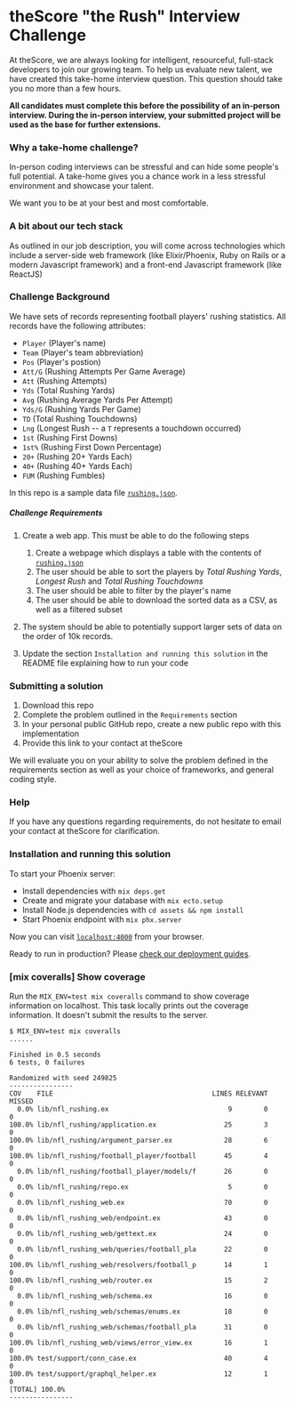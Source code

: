 # theScore "the Rush" Interview Challenge
At theScore, we are always looking for intelligent, resourceful, full-stack developers to join our growing team. To help us evaluate new talent, we have created this take-home interview question. This question should take you no more than a few hours.

**All candidates must complete this before the possibility of an in-person interview. During the in-person interview, your submitted project will be used as the base for further extensions.**

### Why a take-home challenge?
In-person coding interviews can be stressful and can hide some people's full potential. A take-home gives you a chance work in a less stressful environment and showcase your talent.

We want you to be at your best and most comfortable.

### A bit about our tech stack
As outlined in our job description, you will come across technologies which include a server-side web framework (like Elixir/Phoenix, Ruby on Rails or a modern Javascript framework) and a front-end Javascript framework (like ReactJS)

### Challenge Background
We have sets of records representing football players' rushing statistics. All records have the following attributes:
* `Player` (Player's name)
* `Team` (Player's team abbreviation)
* `Pos` (Player's postion)
* `Att/G` (Rushing Attempts Per Game Average)
* `Att` (Rushing Attempts)
* `Yds` (Total Rushing Yards)
* `Avg` (Rushing Average Yards Per Attempt)
* `Yds/G` (Rushing Yards Per Game)
* `TD` (Total Rushing Touchdowns)
* `Lng` (Longest Rush -- a `T` represents a touchdown occurred)
* `1st` (Rushing First Downs)
* `1st%` (Rushing First Down Percentage)
* `20+` (Rushing 20+ Yards Each)
* `40+` (Rushing 40+ Yards Each)
* `FUM` (Rushing Fumbles)

In this repo is a sample data file [`rushing.json`](/rushing.json).

##### Challenge Requirements
1. Create a web app. This must be able to do the following steps
    1. Create a webpage which displays a table with the contents of [`rushing.json`](/rushing.json)
    2. The user should be able to sort the players by _Total Rushing Yards_, _Longest Rush_ and _Total Rushing Touchdowns_
    3. The user should be able to filter by the player's name
    4. The user should be able to download the sorted data as a CSV, as well as a filtered subset
    
2. The system should be able to potentially support larger sets of data on the order of 10k records.

3. Update the section `Installation and running this solution` in the README file explaining how to run your code

### Submitting a solution
1. Download this repo
2. Complete the problem outlined in the `Requirements` section
3. In your personal public GitHub repo, create a new public repo with this implementation
4. Provide this link to your contact at theScore

We will evaluate you on your ability to solve the problem defined in the requirements section as well as your choice of frameworks, and general coding style.

### Help
If you have any questions regarding requirements, do not hesitate to email your contact at theScore for clarification.

### Installation and running this solution

To start your Phoenix server:

  * Install dependencies with `mix deps.get`
  * Create and migrate your database with `mix ecto.setup`
  * Install Node.js dependencies with `cd assets && npm install`
  * Start Phoenix endpoint with `mix phx.server`

Now you can visit [`localhost:4000`](http://localhost:4000) from your browser.

Ready to run in production? Please [check our deployment guides](https://hexdocs.pm/phoenix/deployment.html).

### [mix coveralls] Show coverage

Run the `MIX_ENV=test mix coveralls` command to show coverage information on localhost.
This task locally prints out the coverage information. It doesn't submit the results to the server.

```Shell
$ MIX_ENV=test mix coveralls
......

Finished in 0.5 seconds
6 tests, 0 failures

Randomized with seed 249825
----------------
COV    FILE                                        LINES RELEVANT   MISSED
  0.0% lib/nfl_rushing.ex                              9        0        0
100.0% lib/nfl_rushing/application.ex                 25        3        0
100.0% lib/nfl_rushing/argument_parser.ex             28        6        0
100.0% lib/nfl_rushing/football_player/football       45        4        0
  0.0% lib/nfl_rushing/football_player/models/f       26        0        0
  0.0% lib/nfl_rushing/repo.ex                         5        0        0
  0.0% lib/nfl_rushing_web.ex                         70        0        0
  0.0% lib/nfl_rushing_web/endpoint.ex                43        0        0
  0.0% lib/nfl_rushing_web/gettext.ex                 24        0        0
  0.0% lib/nfl_rushing_web/queries/football_pla       22        0        0
100.0% lib/nfl_rushing_web/resolvers/football_p       14        1        0
100.0% lib/nfl_rushing_web/router.ex                  15        2        0
  0.0% lib/nfl_rushing_web/schema.ex                  16        0        0
  0.0% lib/nfl_rushing_web/schemas/enums.ex           18        0        0
  0.0% lib/nfl_rushing_web/schemas/football_pla       31        0        0
100.0% lib/nfl_rushing_web/views/error_view.ex        16        1        0
100.0% test/support/conn_case.ex                      40        4        0
100.0% test/support/graphql_helper.ex                 12        1        0
[TOTAL] 100.0%
----------------
```
